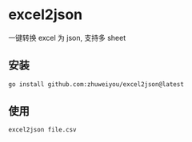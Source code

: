 # excel2json

一键转换 excel 为 json, 支持多 sheet

## 安装

```bash
go install github.com:zhuweiyou/excel2json@latest
```
## 使用

```bash
excel2json file.csv
```